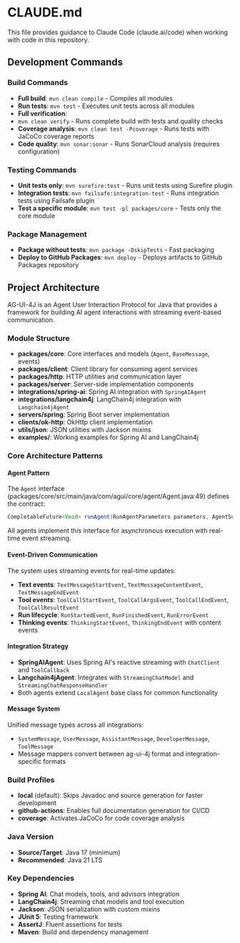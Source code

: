 # CLAUDE.md

This file provides guidance to Claude Code (claude.ai/code) when working with code in this repository.

## Development Commands

### Build Commands
- **Full build**: `mvn clean compile` - Compiles all modules
- **Run tests**: `mvn test` - Executes unit tests across all modules
- **Full verification**:
- `mvn clean verify` - Runs complete build with tests and quality checks
- **Coverage analysis**: `mvn clean test -Pcoverage` - Runs tests with JaCoCo coverage reports
- **Code quality**: `mvn sonar:sonar` - Runs SonarCloud analysis (requires configuration)

### Testing Commands
- **Unit tests only**: `mvn surefire:test` - Runs unit tests using Surefire plugin
- **Integration tests**: `mvn failsafe:integration-test` - Runs integration tests using Failsafe plugin
- **Test a specific module**: `mvn test -pl packages/core` - Tests only the core module

### Package Management
- **Package without tests**: `mvn package -DskipTests` - Fast packaging
- **Deploy to GitHub Packages**: `mvn deploy` - Deploys artifacts to GitHub Packages repository

## Project Architecture

AG-UI-4J is an Agent User Interaction Protocol for Java that provides a framework for building AI agent interactions with streaming event-based communication.

### Module Structure

- **packages/core**: Core interfaces and models (`Agent`, `BaseMessage`, events)
- **packages/client**: Client library for consuming agent services
- **packages/http**: HTTP utilities and communication layer
- **packages/server**: Server-side implementation components
- **integrations/spring-ai**: Spring AI integration with `SpringAIAgent`
- **integrations/langchain4j**: LangChain4j integration with `Langchain4jAgent`
- **servers/spring**: Spring Boot server implementation
- **clients/ok-http**: OkHttp client implementation
- **utils/json**: JSON utilities with Jackson mixins
- **examples/**: Working examples for Spring AI and LangChain4j

### Core Architecture Patterns

#### Agent Pattern
The `Agent` interface (packages/core/src/main/java/com/agui/core/agent/Agent.java:49) defines the contract:
```java
CompletableFuture<Void> runAgent(RunAgentParameters parameters, AgentSubscriber subscriber);
```

All agents implement this interface for asynchronous execution with real-time event streaming.

#### Event-Driven Communication
The system uses streaming events for real-time updates:
- **Text events**: `TextMessageStartEvent`, `TextMessageContentEvent`, `TextMessageEndEvent`
- **Tool events**: `ToolCallStartEvent`, `ToolCallArgsEvent`, `ToolCallEndEvent`, `ToolCallResultEvent`
- **Run lifecycle**: `RunStartedEvent`, `RunFinishedEvent`, `RunErrorEvent`
- **Thinking events**: `ThinkingStartEvent`, `ThinkingEndEvent` with content events

#### Integration Strategy
- **SpringAIAgent**: Uses Spring AI's reactive streaming with `ChatClient` and `ToolCallback`
- **Langchain4jAgent**: Integrates with `StreamingChatModel` and `StreamingChatResponseHandler`
- Both agents extend `LocalAgent` base class for common functionality

#### Message System
Unified message types across all integrations:
- `SystemMessage`, `UserMessage`, `AssistantMessage`, `DeveloperMessage`, `ToolMessage`
- Message mappers convert between ag-ui-4j format and integration-specific formats

### Build Profiles
- **local** (default): Skips Javadoc and source generation for faster development
- **github-actions**: Enables full documentation generation for CI/CD
- **coverage**: Activates JaCoCo for code coverage analysis

### Java Version
- **Source/Target**: Java 17 (minimum)
- **Recommended**: Java 21 LTS

### Key Dependencies
- **Spring AI**: Chat models, tools, and advisors integration
- **LangChain4j**: Streaming chat models and tool execution
- **Jackson**: JSON serialization with custom mixins
- **JUnit 5**: Testing framework
- **AssertJ**: Fluent assertions for tests
- **Maven**: Build and dependency management